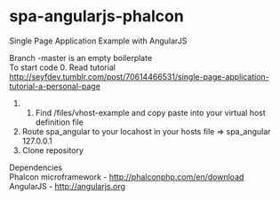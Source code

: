 spa-angularjs-phalcon
=====================

Single Page Application Example with AngularJS

Branch -master is an empty boilerplate<br />
To start code
0. Read tutorial http://seyfdev.tumblr.com/post/70614466531/single-page-application-tutorial-a-personal-page
1. 1. Find  /files/vhost-example and copy paste into your virtual host definition file
2. Route spa_angular to your locahost in your hosts file =>   spa_angular 127.0.0.1
3. Clone repository


Dependencies<br />
Phalcon microframework - http://phalconphp.com/en/download <br />
AngularJS - http://angularjs.org

